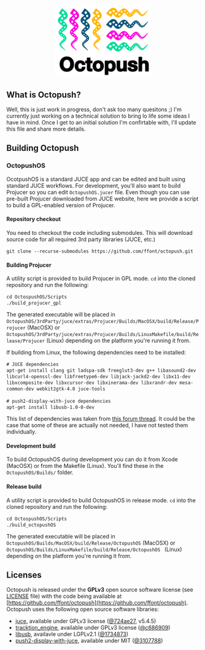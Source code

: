 <p align="center">
<img src="docs/logo_main_colour.png" width="250" title="Octopush logo" />
</p>

## What is Octopush?

Well, this is just work in progress, don't ask too many quesitons ;) I'm currently just working on a technical solution to bring lo life some ideas I have in mind. Once I get to an initial solution I'm confirtable with, I'll update this file and share more details.


## Building Octopush


### OctopushOS

OcotpushOS is a standard JUCE app and can be edited and built using standard JUCE workflows. For development, you'll also want to build Projucer so you can edit `OctopushOS.jucer` file. Even though you can use pre-built Projucer downloaded from JUCE website, here we provide a script to build a GPL-enabled version of Projucer.

#### Repository checkout

You need to checkout the code including submodules. This will download source code for all required 3rd party libraries (JUCE, etc.)

```
git clone --recurse-submodules https://github.com/ffont/octopush.git
```

#### Building Projucer

A utility script is provided to build Projucer in GPL mode. `cd` into the cloned repository and run the following:

```
cd OctospushOS/Scripts
./build_projucer_gpl
```

The generated executable will be placed in `OctopushOS/3rdParty/juce/extras/Projucer/Builds/MacOSX/build/Release/Projucer` (MacOSX) or `OctopushOS/3rdParty/juce/extras/Projucer/Builds/LinuxMakefile/build/Release/Projucer` (Linux) depending on the platform you're running it from.

If building from Linux, the following dependencies need to be installed:
```
# JUCE dependencies
apt-get install clang git ladspa-sdk freeglut3-dev g++ libasound2-dev libcurl4-openssl-dev libfreetype6-dev libjack-jackd2-dev libx11-dev libxcomposite-dev libxcursor-dev libxinerama-dev libxrandr-dev mesa-common-dev webkit2gtk-4.0 juce-tools

# push2-display-with-juce dependencies
apt-get install libusb-1.0-0-dev
```
This list of dependencies was taken from [this forum thread](https://forum.juce.com/t/list-of-juce-dependencies-under-linux/15121/31). It could be the case that some of these are actually not needed, I have not tested them individually.


#### Development build

To build OctopushOS during development you can do it from Xcode (MacOSX) or from the Makefile (Linux). You'll find these in the `OctopushOS/Builds/` folder.


#### Release build

A utility script is provided to build OctopushOS in release mode. `cd` into the cloned repository and run the following:

```
cd OctospushOS/Scripts
./build_octopushOS
```

The generated executable will be placed in `OctopushOS/Builds/MacOSX/build/Release/OctopushOS` (MacOSX) or `OctopushOS/Builds/LinuxMakefile/build/Release/OctopushOS ` (Linux) depending on the platform you're running it from.


## Licenses

Octopush is released under the **GPLv3** open source software license (see [LICENSE](https://github.com/ffont/octopush/blob/master/LICENSE) file) with the code being available at  [https://github.com/ffont/octopush](https://github.com/ffont/octopush). Octopush uses the following open source software libraries: 

* [juce](https://juce.com), available under GPLv3 license ([@724ae27](https://github.com/WeAreROLI/JUCE/tree/724ae27c71ef809b836df06713cf9e50bc14162b), v5.4.5)
* [tracktion_engine](https://github.com/Tracktion/tracktion_engine), available under GPLv3 license ([@c686909](https://github.com/Tracktion/tracktion_engine/tree/c686909a062a44171c0215cc8a0c1fbbcc320a95))
* [libusb](https://github.com/libusb/libusb), availavle under LGPLv2.1 ([@1734873](https://github.com/libusb/libusb/tree/17348731b48702cece1bc783b3764975e495840d))
* [push2-display-with-juce](https://github.com/Ableton/push2-display-with-juce), available under MIT  ([@3107788](https://github.com/Ableton/push2-display-with-juce/tree/310778820f0182254652af405002b9e5bcd2d548))
